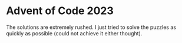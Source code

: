 # Advent of Code 2023

The solutions are extremely rushed. I just tried to solve the puzzles as quickly as possible (could not achieve it either thought).
